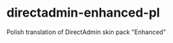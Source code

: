 directadmin-enhanced-pl
=======================

Polish translation of DirectAdmin skin pack "Enhanced"